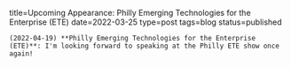 
title=Upcoming Appearance: Philly Emerging Technologies for the Enterprise (ETE)
date=2022-03-25
type=post
tags=blog
status=published
~~~~~~
(2022-04-19) **Philly Emerging Technologies for the Enterprise (ETE)**: I'm looking forward to speaking at the Philly ETE show once again! 
            